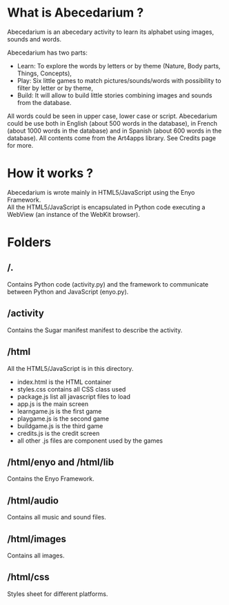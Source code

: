 # What is Abecedarium ?

Abecedarium is an abecedary activity to learn its alphabet using images, sounds and words.

Abecedarium has two parts:
* Learn: To explore the words by letters or by theme (Nature, Body parts, Things, Concepts),
* Play: Six little games to match pictures/sounds/words with possibility to filter by letter or by theme,
* Build: It will allow to build little stories combining images and sounds from the database.

All words could be seen in upper case, lower case or script.
Abecedarium could be use both in English (about 500 words in the database), in French (about 1000 words in the database) and in Spanish (about 600 words in the database).
All contents come from the Art4apps library. See Credits page for more.



# How it works ?

Abecedarium is wrote mainly in HTML5/JavaScript using the Enyo Framework.  
All the HTML5/JavaScript is encapsulated in Python code executing a WebView (an instance of the WebKit browser).  

# Folders

## /.

Contains Python code (activity.py) and the framework to communicate between Python and JavaScript (enyo.py).

## /activity

Contains the Sugar manifest manifest to describe the activity.

## /html

All the HTML5/JavaScript is in this directory. 
* index.html is the HTML container
* styles.css contains all CSS class used
* package.js list all javascript files to load
* app.js is the main screen
* learngame.js is the first game
* playgame.js is the second game
* buildgame.js is the third game
* credits.js is the credit screen
* all other .js files are component used by the games


## /html/enyo and /html/lib

Contains the Enyo Framework.

## /html/audio

Contains all music and sound files.

## /html/images

Contains all images.

## /html/css

Styles sheet for different platforms.
